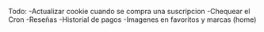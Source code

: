 Todo:
-Actualizar cookie cuando se compra una suscripcion
-Chequear el Cron
-Reseñas
-Historial de pagos
-Imagenes en favoritos y marcas (home)